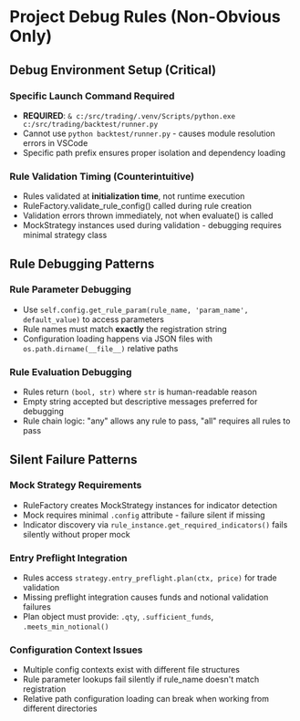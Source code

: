 # Project Debug Rules (Non-Obvious Only)

## Debug Environment Setup (Critical)

### Specific Launch Command Required
- **REQUIRED**: `& c:/src/trading/.venv/Scripts/python.exe c:/src/trading/backtest/runner.py`
- Cannot use `python backtest/runner.py` - causes module resolution errors in VSCode
- Specific path prefix ensures proper isolation and dependency loading

### Rule Validation Timing (Counterintuitive)
- Rules validated at **initialization time**, not runtime execution
- RuleFactory.validate_rule_config() called during rule creation
- Validation errors thrown immediately, not when evaluate() is called
- MockStrategy instances used during validation - debugging requires minimal strategy class

## Rule Debugging Patterns

### Rule Parameter Debugging
- Use `self.config.get_rule_param(rule_name, 'param_name', default_value)` to access parameters
- Rule names must match **exactly** the registration string
- Configuration loading happens via JSON files with `os.path.dirname(__file__)` relative paths

### Rule Evaluation Debugging
- Rules return `(bool, str)` where `str` is human-readable reason
- Empty string accepted but descriptive messages preferred for debugging
- Rule chain logic: "any" allows any rule to pass, "all" requires all rules to pass

## Silent Failure Patterns

### Mock Strategy Requirements
- RuleFactory creates MockStrategy instances for indicator detection
- Mock requires minimal `.config` attribute - failure silent if missing
- Indicator discovery via `rule_instance.get_required_indicators()` fails silently without proper mock

### Entry Preflight Integration
- Rules access `strategy.entry_preflight.plan(ctx, price)` for trade validation
- Missing preflight integration causes funds and notional validation failures
- Plan object must provide: `.qty`, `.sufficient_funds`, `.meets_min_notional()`

### Configuration Context Issues
- Multiple config contexts exist with different file structures
- Rule parameter lookups fail silently if rule_name doesn't match registration
- Relative path configuration loading can break when working from different directories